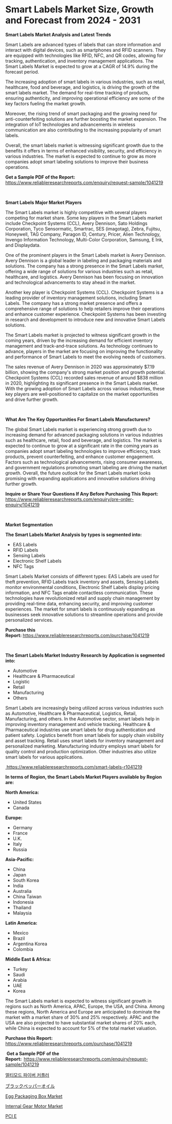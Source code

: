 <p><h1>Smart Labels Market Size, Growth and Forecast from 2024 - 2031</h1></p><p><strong>Smart Labels Market Analysis and Latest Trends</strong></p>
<p><p>Smart Labels are advanced types of labels that can store information and interact with digital devices, such as smartphones and RFID scanners. They are equipped with technologies like RFID, NFC, and QR codes, allowing for tracking, authentication, and inventory management applications. The Smart Labels Market is expected to grow at a CAGR of 14.9% during the forecast period.</p><p>The increasing adoption of smart labels in various industries, such as retail, healthcare, food and beverage, and logistics, is driving the growth of the smart labels market. The demand for real-time tracking of products, ensuring authenticity, and improving operational efficiency are some of the key factors fueling the market growth.</p><p>Moreover, the rising trend of smart packaging and the growing need for anti-counterfeiting solutions are further boosting the market expansion. The integration of IoT technologies and advancements in wireless communication are also contributing to the increasing popularity of smart labels.</p><p>Overall, the smart labels market is witnessing significant growth due to the benefits it offers in terms of enhanced visibility, security, and efficiency in various industries. The market is expected to continue to grow as more companies adopt smart labeling solutions to improve their business operations.</p></p>
<p><strong>Get a Sample PDF of the Report:&nbsp;</strong> <a href="https://www.reliableresearchreports.com/enquiry/request-sample/1041219">https://www.reliableresearchreports.com/enquiry/request-sample/1041219</a></p>
<p>&nbsp;</p>
<p><strong>Smart Labels Major Market Players</strong></p>
<p><p>The Smart Labels market is highly competitive with several players competing for market share. Some key players in the Smart Labels market include Checkpoint Systems (CCL), Avery Dennison, Sato Holdings Corporation, Tyco Sensormatic, Smartrac, SES (imagotag), Zebra, Fujitsu, Honeywell, TAG Company, Paragon ID, Century, Pricer, Alien Technology, Invengo Information Technology, Multi-Color Corporation, Samsung, E Ink, and Displaydata.</p><p>One of the prominent players in the Smart Labels market is Avery Dennison. Avery Dennison is a global leader in labeling and packaging materials and solutions. The company has a strong presence in the Smart Labels market, offering a wide range of solutions for various industries such as retail, healthcare, and logistics. Avery Dennison has been focusing on innovation and technological advancements to stay ahead in the market.</p><p>Another key player is Checkpoint Systems (CCL). Checkpoint Systems is a leading provider of inventory management solutions, including Smart Labels. The company has a strong market presence and offers a comprehensive range of solutions to help retailers improve their operations and enhance customer experience. Checkpoint Systems has been investing in research and development to introduce new and innovative Smart Labels solutions.</p><p>The Smart Labels market is projected to witness significant growth in the coming years, driven by the increasing demand for efficient inventory management and track-and-trace solutions. As technology continues to advance, players in the market are focusing on improving the functionality and performance of Smart Labels to meet the evolving needs of customers.</p><p>The sales revenue of Avery Dennison in 2020 was approximately $7.19 billion, showing the company's strong market position and growth potential. Checkpoint Systems (CCL) recorded sales revenue of around $838 million in 2020, highlighting its significant presence in the Smart Labels market. With the growing adoption of Smart Labels across various industries, these key players are well-positioned to capitalize on the market opportunities and drive further growth.</p></p>
<p>&nbsp;</p>
<p><strong>What Are The Key Opportunities For Smart Labels Manufacturers?</strong></p>
<p><p>The global Smart Labels market is experiencing strong growth due to increasing demand for advanced packaging solutions in various industries such as healthcare, retail, food and beverage, and logistics. The market is expected to continue to grow at a significant rate in the coming years as companies adopt smart labeling technologies to improve efficiency, track products, prevent counterfeiting, and enhance customer engagement. Factors such as technological advancements, rising consumer awareness, and government regulations promoting smart labeling are driving the market growth. Overall, the future outlook for the Smart Labels market looks promising with expanding applications and innovative solutions driving further growth.</p></p>
<p><strong>Inquire or Share Your Questions If Any Before Purchasing This Report:</strong> <a href="https://www.reliableresearchreports.com/enquiry/pre-order-enquiry/1041219">https://www.reliableresearchreports.com/enquiry/pre-order-enquiry/1041219</a></p>
<p>&nbsp;</p>
<p><strong>Market Segmentation</strong></p>
<p><strong>The Smart Labels Market Analysis by types is segmented into:</strong></p>
<p><ul><li>EAS Labels</li><li>RFID Labels</li><li>Sensing Labels</li><li>Electronic Shelf Labels</li><li>NFC Tags</li></ul></p>
<p><p>Smart Labels Market consists of different types: EAS Labels are used for theft prevention, RFID Labels track inventory and assets, Sensing Labels monitor environmental conditions, Electronic Shelf Labels display pricing information, and NFC Tags enable contactless communication. These technologies have revolutionized retail and supply chain management by providing real-time data, enhancing security, and improving customer experiences. The market for smart labels is continuously expanding as businesses seek innovative solutions to streamline operations and provide personalized services.</p></p>
<p><strong>Purchase this Report:&nbsp;</strong><a href="https://www.reliableresearchreports.com/purchase/1041219">https://www.reliableresearchreports.com/purchase/1041219</a></p>
<p>&nbsp;</p>
<p><strong>The Smart Labels Market Industry Research by Application is segmented into:</strong></p>
<p><ul><li>Automotive</li><li>Healthcare & Pharmaceutical</li><li>Logistic</li><li>Retail</li><li>Manufacturing</li><li>Others</li></ul></p>
<p><p>Smart Labels are increasingly being utilized across various industries such as Automotive, Healthcare & Pharmaceutical, Logistics, Retail, Manufacturing, and others. In the Automotive sector, smart labels help in improving inventory management and vehicle tracking. Healthcare & Pharmaceutical industries use smart labels for drug authentication and patient safety. Logistics benefit from smart labels for supply chain visibility and asset tracking. Retail uses smart labels for inventory management and personalized marketing. Manufacturing industry employs smart labels for quality control and production optimization. Other industries also utilize smart labels for various applications.</p></p>
<p><a href="https://www.reliableresearchreports.com/smart-labels-r1041219">&nbsp;https://www.reliableresearchreports.com/smart-labels-r1041219</a></p>
<p><strong>In terms of Region, the Smart Labels Market Players available by Region are:</strong></p>
<p>
    <p> <strong> North America: </strong>
        <ul>
            <li>United States</li>
            <li>Canada</li>
        </ul>
        </p> 
    <p> <strong> Europe: </strong>
        <ul>
            <li>Germany</li>
            <li>France</li>
            <li>U.K.</li>
            <li>Italy</li>
            <li>Russia</li>
        </ul>
        </p> 
    <p> <strong> Asia-Pacific: </strong>
        <ul>
            <li>China</li>
            <li>Japan</li>
            <li>South Korea</li>
            <li>India</li>
            <li>Australia</li>
            <li>China Taiwan</li>
            <li>Indonesia</li>
            <li>Thailand</li>
            <li>Malaysia</li>
        </ul>
        </p> 
    <p> <strong> Latin America: </strong>
        <ul>
            <li>Mexico</li>
            <li>Brazil</li>
            <li>Argentina Korea</li>
            <li>Colombia</li>
        </ul>
        </p> 
    <p> <strong> Middle East & Africa: </strong>
        <ul>
            <li>Turkey</li>
            <li>Saudi</li>
            <li>Arabia</li>
            <li>UAE</li>
            <li>Korea</li>
        </ul>
    </p>
    </p>
<p><p>The Smart Labels market is expected to witness significant growth in regions such as North America, APAC, Europe, the USA, and China. Among these regions, North America and Europe are anticipated to dominate the market with a market share of 30% and 25% respectively. APAC and the USA are also projected to have substantial market shares of 20% each, while China is expected to account for 5% of the total market valuation.</p></p>
<p><strong>Purchase this Report: </strong><a href="https://www.reliableresearchreports.com/purchase/1041219">https://www.reliableresearchreports.com/purchase/1041219</a></p>
<p>&nbsp;<strong>Get a Sample PDF of the Report:&nbsp;&nbsp;</strong><a href="https://www.reliableresearchreports.com/enquiry/request-sample/1041219">https://www.reliableresearchreports.com/enquiry/request-sample/1041219</a></p>
<p><strong></strong></p>
<p><p><a href="https://github.com/RichardLueilwitz787/Market-Research-Report-List-1/blob/main/580939855756.md">멀티모드 파이버 커플러</a></p><p><a href="https://github.com/JacksonWiza1924/Market-Research-Report-List-1/blob/main/590774257560.md">ブラックペッパーオイル</a></p><p><a href="https://github.com/derrinmiltonellis35gcl/Market-Research-Report-List-2/blob/main/egg-packaging-box-market.md">Egg Packaging Box Market</a></p><p><a href="https://www.linkedin.com/pulse/internal-gear-motor-market-report-reveals-latest-trends-aegdc">Internal Gear Motor Market</a></p><p><a href="https://github.com/fredrickeglers/Market-Research-Report-List-2/blob/main/222267455755.md">PCI E</a></p></p>